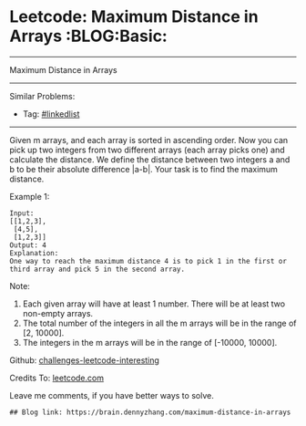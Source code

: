 # Leetcode: Maximum Distance in Arrays     :BLOG:Basic:


---

Maximum Distance in Arrays  

---

Similar Problems:  
-   Tag: [#linkedlist](https://brain.dennyzhang.com/tag/linkedlist)

---

Given m arrays, and each array is sorted in ascending order. Now you can pick up two integers from two different arrays (each array picks one) and calculate the distance. We define the distance between two integers a and b to be their absolute difference |a-b|. Your task is to find the maximum distance.  

Example 1:  

    Input: 
    [[1,2,3],
     [4,5],
     [1,2,3]]
    Output: 4
    Explanation: 
    One way to reach the maximum distance 4 is to pick 1 in the first or third array and pick 5 in the second array.

Note:  
1.  Each given array will have at least 1 number. There will be at least two non-empty arrays.
2.  The total number of the integers in all the m arrays will be in the range of [2, 10000].
3.  The integers in the m arrays will be in the range of [-10000, 10000].

Github: [challenges-leetcode-interesting](https://github.com/DennyZhang/challenges-leetcode-interesting/tree/master/maximum-distance-in-arrays)  

Credits To: [leetcode.com](https://leetcode.com/problems/maximum-distance-in-arrays/description/)  

Leave me comments, if you have better ways to solve.  

    ## Blog link: https://brain.dennyzhang.com/maximum-distance-in-arrays